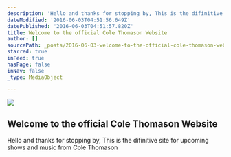 ```yaml
---
description: 'Hello and thanks for stopping by, This is the difinitive site for upcoming shows and music from Cole Thomason'
dateModified: '2016-06-03T04:51:56.649Z'
datePublished: '2016-06-03T04:51:57.820Z'
title: Welcome to the official Cole Thomason Website
author: []
sourcePath: _posts/2016-06-03-welcome-to-the-official-cole-thomason-website.md
starred: true
inFeed: true
hasPage: false
inNav: false
_type: MediaObject

---
```

<article style=""><img src="https://s3-us-west-2.amazonaws.com/the-grid-img/p/b82a33bd765d6f2b524187e2f3811f261c67d0bc.jpg" /><h1>Welcome to the official Cole Thomason Website</h1></article>

Hello and thanks for stopping by, This is the difinitive site for upcoming shows and music from Cole Thomason